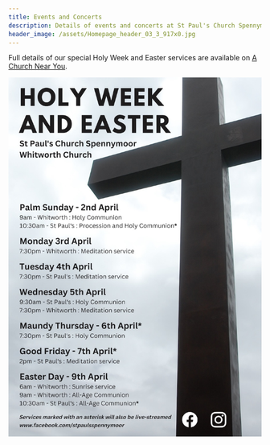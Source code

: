 ```yaml
---
title: Events and Concerts
description: Details of events and concerts at St Paul's Church Spennymoor.
header_image: /assets/Homepage_header_03_3_917x0.jpg
---
```

Full details of our special Holy Week and Easter services are available on [A Church Near You](https://www.achurchnearyou.com/church/13565/service-and-events/events-all/?unauthenticated_event_selection=oneoff).

[![Holy Week and Easter 2023](/assets/holy-week-2023.jpg)](https://www.achurchnearyou.com/church/13565/service-and-events/events-all/?unauthenticated_event_selection=oneoff)